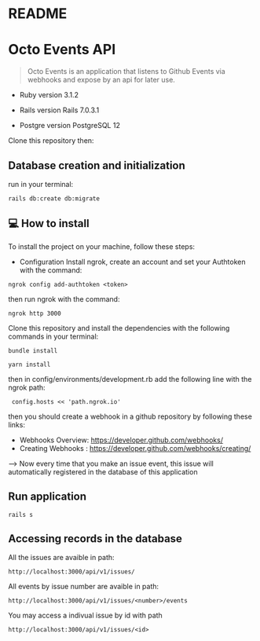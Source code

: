 # README

# Octo Events API

> Octo Events is an application that listens to Github Events via webhooks and expose by an api for later use.


* Ruby version
  3.1.2

* Rails version
  Rails 7.0.3.1

* Postgre version
  PostgreSQL 12
  
 Clone this repository then:

## Database creation and initialization

run in your terminal:
```
rails db:create db:migrate
```

## 💻 How to install

To install the project on your machine, follow these steps:

* Configuration
  Install ngrok, create an account and set your Authtoken with the command:
```
ngrok config add-authtoken <token>
```
  then run ngrok with the command:
```
ngrok http 3000
```

Clone this repository and install the dependencies with the following commands in your terminal:
```
bundle install
```
```
yarn install
```
then in config/environments/development.rb add the following line with the ngrok path:
```
 config.hosts << 'path.ngrok.io'
```

then you should create a webhook in a github repository by following these links:

 * Webhooks Overview: https://developer.github.com/webhooks/
 * Creating Webhooks : https://developer.github.com/webhooks/creating/

--> Now every time that you make an issue event, this issue will automatically registered in the database of this application


## Run application
```
rails s
```

## Accessing records in the database

All the issues are avaible in path:
```
http://localhost:3000/api/v1/issues/
```
All events by issue number are avaible in path:
```
http://localhost:3000/api/v1/issues/<number>/events
```
You may access a indivual issue by id with path
```
http://localhost:3000/api/v1/issues/<id>
```
